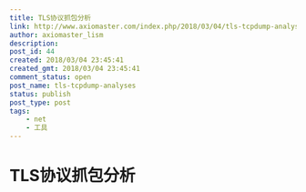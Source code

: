 ```yaml
---
title: TLS协议抓包分析
link: http://www.axiomaster.com/index.php/2018/03/04/tls-tcpdump-analyses/
author: axiomaster_lism
description: 
post_id: 44
created: 2018/03/04 23:45:41
created_gmt: 2018/03/04 23:45:41
comment_status: open
post_name: tls-tcpdump-analyses
status: publish
post_type: post
tags:
    - net
    - 工具
---
```


# TLS协议抓包分析

